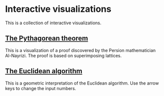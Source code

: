# Interactive visualizations

This is a collection of interactive visualizations.

## [The Pythagorean theorem](Pythagorean_theorem.html)

This is a visualization of a proof discovered by the Persion mathematician 
Al-Nayrizi. The proof is based on superimposing lattices.

## [The Euclidean algorithm](Euclidean_algorithm.html)

This is a geometric interpretation of the Euclidean algorithm.
Use the arrow keys to change the input numbers.
